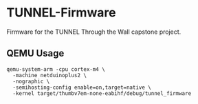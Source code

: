 # TUNNEL-Firmware

Firmware for the TUNNEL Through the Wall capstone project.

## QEMU Usage

```shell
qemu-system-arm -cpu cortex-m4 \
  -machine netduinoplus2 \
  -nographic \
  -semihosting-config enable=on,target=native \
  -kernel target/thumbv7em-none-eabihf/debug/tunnel_firmware

```